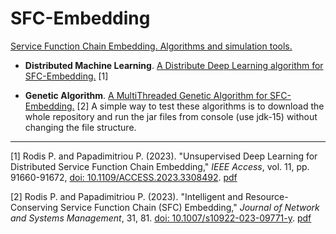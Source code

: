 # SFC-Embedding

[Service Function Chain Embedding. Algorithms and simulation tools.](https://rodispantelis.github.io/SFC-Embedding/)

* **Distributed Machine Learning**. [A Distribute Deep Learning algorithm for SFC-Embedding.](https://github.com/rodispantelis/SFC-Embedding/tree/main/Distributed-DeepLearning) [1]

* **Genetic Algorithm**. [A MultiThreaded Genetic Algorithm for SFC-Embedding.](https://github.com/rodispantelis/SFC-Embedding/tree/main/Genetic_Algorithm/) [2]
A simple way to test these algorithms is to download the whole repository and run the jar files from console (use jdk-15) without changing the file structure.


---
[1] Rodis P. and Papadimitriou P. (2023). "Unsupervised Deep Learning for Distributed Service Function Chain Embedding," 
*IEEE Access*, vol. 11, pp. 91660-91672, [doi: 10.1109/ACCESS.2023.3308492](https://doi.org/10.1109/ACCESS.2023.3308492). [pdf](https://ieeexplore.ieee.org/stamp/stamp.jsp?tp=&arnumber=10229131)

[2] Rodis P. and Papadimitriou P. (2023). "Intelligent and Resource-Conserving Service Function Chain (SFC) Embedding," 
*Journal of Network and Systems Management*, 31, 81. [doi: 10.1007/s10922-023-09771-y](https://doi.org/10.1007/s10922-023-09771-y). [pdf](https://link.springer.com/content/pdf/10.1007/s10922-023-09771-y.pdf?pdf=button)



